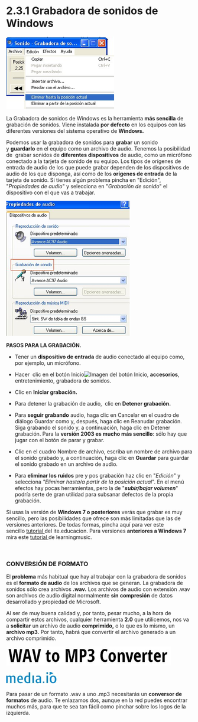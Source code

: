 # 2.3.1 Grabadora de sonidos de Windows


![Grabadora de sonidos se Windows, eliminar ruidos desde menú ARchivo](img/grabadora_de_sonidos.jpg "Eliminar ruidos desde la grabadora de sonidos de Windows")




La Grabadora de sonidos de Windows es la herramienta **más sencilla** de grabación de sonidos. Viene instalada **por defecto** en los equipos con las diferentes versiones del sistema operativo de **Windows.**

Podemos usar la grabadora de sonidos para **grabar** un sonido y **guardarlo** en el equipo como un archivo de audio. Tenemos la posibilidad de  grabar sonidos de **diferentes dispositivos** de audio, como un micrófono conectado a la tarjeta de sonido de su equipo. Los tipos de orígenes de entrada de audio de los que puede grabar dependen de los dispositivos de audio de los que disponga, así como de los **orígenes de entrada** de la tarjeta de sonido. Si tienes algún problema pincha en "Edición", "_Propiedades de audio_" y selecciona en "_Grabación de sonido_" el dispositivo con el que vas a trabajar.


![Venta Propiedades de audio del programa de grabación de sonidos de Windows](img/propiedadesdeaudio.jpg "Propiedades de audio del programa grabación de Windows")    


**PASOS PARA LA GRABACIÓN.**

*   Tener un **dispositivo de entrada** de audio conectado al equipo como, por ejemplo, un micrófono.


*   Hacer  clic en el botón Inicio![Imagen del botón Inicio](http://res2.windows.microsoft.com/resbox/en/windows%207/main/4f6cbd09-148c-4dd8-b1f2-48f232a2fd33_818.jpg), **accesorios**, entretenimiento, grabadora de sonidos.


*   Clic en **Iniciar grabación.**

*   Para detener la grabación de audio,  clic en **Detener grabación.**

*   Para **seguir grabando** audio, haga clic en Cancelar en el cuadro de diálogo Guardar como y, después, haga clic en Reanudar grabación. Siga grabando el sonido y, a continuación, haga clic en Detener grabación. Para la **versión 2003 es mucho más sencillo**: sólo hay que jugar con el botón de parar y grabar.

*   Clic en el cuadro Nombre de archivo, escriba un nombre de archivo para el sonido grabado y, a continuación, haga clic en **Guardar** para guardar el sonido grabado en un archivo de audio.

*   Para **eliminar los ruidos** pre y pos grabación haz clic en "_Edición_" y selecciona _"Eliminar hasta/a partir de la posición actual_". En el menú efectos hay pocas herramientas, pero la de "_**subir/bajar volumen**_" podría serte de gran utilidad para subsanar defectos de la propia grabación.

Si usas la versión de **Windows 7 o posteriores** verás que grabar es muy sencillo, pero las posibilidades que ofrece son más limitadas que las de versiones anteriores. De todas formas, pincha aquí para ver este sencillo [tutorial ](http://www.ite.educacion.es/formacion/materiales/42/cd/m1_7_6/tutorial_grabador_sonidos_Windows.pdf "Tutorial Grabadora sonidos Windows 7")del ite.educacion. Para versiones **anteriores a Windows 7** mira este [tutorial ](https://www.slideshare.net/learningmusic/tutorial-grabadora-de-sonido-windows-ppt "Tutorial grabadora sonidos 2007")de learningmusic.

[](https://www.slideshare.net/learningmusic/tutorial-grabadora-de-sonido-windows-ppt "Tutorial grabadora sonidos Windows")   

### CONVERSIÓN DE FORMATO

El **problema** más habitual que hay al trabajar con la grabadora de sonidos es el **formato de audio** de los archivos que se generan. La grabadora de sonidos sólo crea archivos **.wav.** Los archivos de audio con extensión .wav son archivos de audio digital normalmente **sin** **compresión** de datos desarrollado y propiedad de Microsoft. 

Al ser de muy buena calidad y, por tanto, pesar mucho, a la hora de compartir estos archivos, cualquier herramienta **2.0** que utilicemos, nos va a **solicitar** un archivo de audio **comprimido,** o lo que es lo mismo, un **archivo mp3.** Por tanto, habrá que convertir el archivo generado a un archivo comprimido.


[![Rotulo Wav to Mpe Converter en web de Softonic](img/conversorsonidos.jpg "Wav to MPe Converter. Rótulo")](http://free-wav-to-mp3-converter.softonic.com/descargar "Wav to Mp3 Converter")





[![Logo de media.io converter](img/mediao.jpg "Logo de media.io converter")](http://media.io/es/ "Media.io web conversores de sonido") 




Para pasar de un formato .wav a uno .mp3 necesitarás un **conversor de formatos** de audio. Te enlazamos dos, aunque en la red puedes encontrar muchos más, para que te sea tan fácil como pinchar sobre los logos de la izquierda.


